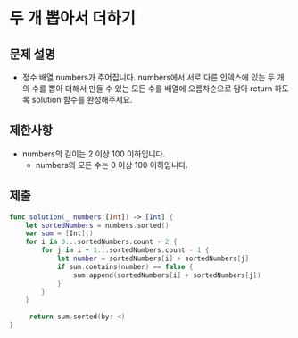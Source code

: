 # 두 개 뽑아서 더하기
## 문제 설명
- 정수 배열 numbers가 주어집니다. numbers에서 서로 다른 인덱스에 있는 두 개의 수를 뽑아 더해서 만들 수 있는 모든 수를 배열에 오름차순으로 담아 return 하도록 solution 함수를 완성해주세요.

## 제한사항
- numbers의 길이는 2 이상 100 이하입니다.
    - numbers의 모든 수는 0 이상 100 이하입니다.


## 제출

```swift
func solution(_ numbers:[Int]) -> [Int] {
    let sortedNumbers = numbers.sorted()
    var sum = [Int]()
    for i in 0...sortedNumbers.count - 2 {
        for j in i + 1...sortedNumbers.count - 1 {
            let number = sortedNumbers[i] + sortedNumbers[j]
            if sum.contains(number) == false {
                sum.append(sortedNumbers[i] + sortedNumbers[j])
            }
        }
    }
    
     return sum.sorted(by: <)
}
```

